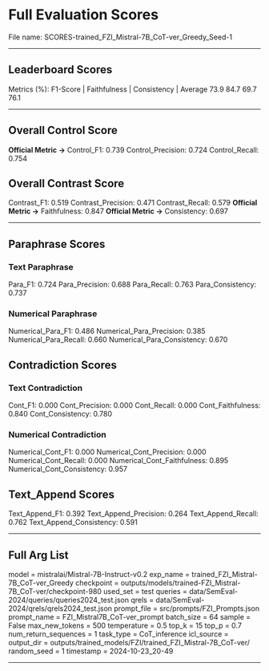 # Full Evaluation Scores

File name: SCORES-trained_FZI_Mistral-7B_CoT-ver_Greedy_Seed-1


---

## Leaderboard Scores

Metrics (%): F1-Score | Faithfulness | Consistency | Average
                73.9        84.7          69.7        76.1

---

## Overall Control Score

**Official Metric ->** Control_F1: 0.739
Control_Precision: 0.724
Control_Recall: 0.754

## Overall Contrast Score

Contrast_F1: 0.519
Contrast_Precision: 0.471
Contrast_Recall: 0.579
**Official Metric ->** Faithfulness: 0.847
**Official Metric ->** Consistency: 0.697

---


## Paraphrase Scores


### Text Paraphrase

Para_F1: 0.724
Para_Precision: 0.688
Para_Recall: 0.763
Para_Consistency: 0.737


### Numerical Paraphrase

Numerical_Para_F1: 0.486
Numerical_Para_Precision: 0.385
Numerical_Para_Recall: 0.660
Numerical_Para_Consistency: 0.670


## Contradiction Scores


### Text Contradiction

Cont_F1: 0.000
Cont_Precision: 0.000
Cont_Recall: 0.000
Cont_Faithfulness: 0.840
Cont_Consistency: 0.780


### Numerical Contradiction

Numerical_Cont_F1: 0.000
Numerical_Cont_Precision: 0.000
Numerical_Cont_Recall: 0.000
Numerical_Cont_Faithfulness: 0.895
Numerical_Cont_Consistency: 0.957


## Text_Append Scores

Text_Append_F1: 0.392
Text_Append_Precision: 0.264
Text_Append_Recall: 0.762
Text_Append_Consistency: 0.591

---

## Full Arg List

model = mistralai/Mistral-7B-Instruct-v0.2
exp_name = trained_FZI_Mistral-7B_CoT-ver_Greedy
checkpoint = outputs/models/trained-FZI_Mistral-7B_CoT-ver/checkpoint-980
used_set = test
queries = data/SemEval-2024/queries/queries2024_test.json
qrels = data/SemEval-2024/qrels/qrels2024_test.json
prompt_file = src/prompts/FZI_Prompts.json
prompt_name = FZI_Mistral7B_CoT-ver_prompt
batch_size = 64
sample = False
max_new_tokens = 500
temperature = 0.5
top_k = 15
top_p = 0.7
num_return_sequences = 1
task_type = CoT_inference
icl_source = 
output_dir = outputs/trained_models/FZI/trained_FZI_Mistral-7B_CoT-ver/
random_seed = 1
timestamp = 2024-10-23_20-49

---

